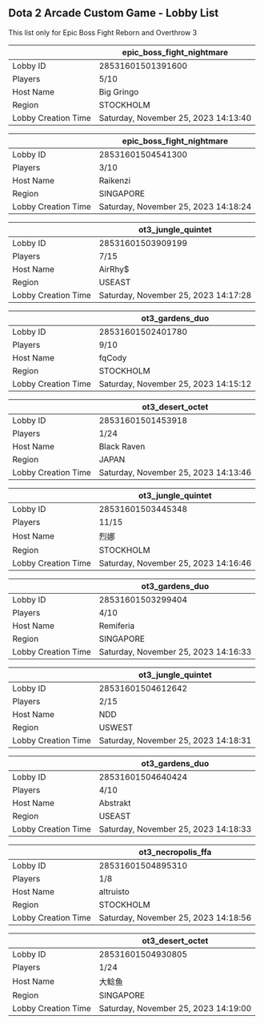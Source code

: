 ## Dota 2 Arcade Custom Game - Lobby List

This list only for Epic Boss Fight Reborn and Overthrow 3

|  | epic_boss_fight_nightmare |
| ------ | ------ |
| Lobby ID | 28531601501391600 |
| Players | 5/10 |
| Host Name | Big Gringo |
| Region | STOCKHOLM |
| Lobby Creation Time | Saturday, November 25, 2023 14:13:40 |


|  | epic_boss_fight_nightmare |
| ------ | ------ |
| Lobby ID | 28531601504541300 |
| Players | 3/10 |
| Host Name | Raikenzi |
| Region | SINGAPORE |
| Lobby Creation Time | Saturday, November 25, 2023 14:18:24 |


|  | ot3_jungle_quintet |
| ------ | ------ |
| Lobby ID | 28531601503909199 |
| Players | 7/15 |
| Host Name | AirRhy$ |
| Region | USEAST |
| Lobby Creation Time | Saturday, November 25, 2023 14:17:28 |


|  | ot3_gardens_duo |
| ------ | ------ |
| Lobby ID | 28531601502401780 |
| Players | 9/10 |
| Host Name | fqCody |
| Region | STOCKHOLM |
| Lobby Creation Time | Saturday, November 25, 2023 14:15:12 |


|  | ot3_desert_octet |
| ------ | ------ |
| Lobby ID | 28531601501453918 |
| Players | 1/24 |
| Host Name | Black Raven |
| Region | JAPAN |
| Lobby Creation Time | Saturday, November 25, 2023 14:13:46 |


|  | ot3_jungle_quintet |
| ------ | ------ |
| Lobby ID | 28531601503445348 |
| Players | 11/15 |
| Host Name | 烈娜 |
| Region | STOCKHOLM |
| Lobby Creation Time | Saturday, November 25, 2023 14:16:46 |


|  | ot3_gardens_duo |
| ------ | ------ |
| Lobby ID | 28531601503299404 |
| Players | 4/10 |
| Host Name | Remiferia |
| Region | SINGAPORE |
| Lobby Creation Time | Saturday, November 25, 2023 14:16:33 |


|  | ot3_jungle_quintet |
| ------ | ------ |
| Lobby ID | 28531601504612642 |
| Players | 2/15 |
| Host Name | NDD |
| Region | USWEST |
| Lobby Creation Time | Saturday, November 25, 2023 14:18:31 |


|  | ot3_gardens_duo |
| ------ | ------ |
| Lobby ID | 28531601504640424 |
| Players | 4/10 |
| Host Name | Abstrakt |
| Region | USEAST |
| Lobby Creation Time | Saturday, November 25, 2023 14:18:33 |


|  | ot3_necropolis_ffa |
| ------ | ------ |
| Lobby ID | 28531601504895310 |
| Players | 1/8 |
| Host Name | altruisto |
| Region | STOCKHOLM |
| Lobby Creation Time | Saturday, November 25, 2023 14:18:56 |


|  | ot3_desert_octet |
| ------ | ------ |
| Lobby ID | 28531601504930805 |
| Players | 1/24 |
| Host Name | 大鲶鱼 |
| Region | SINGAPORE |
| Lobby Creation Time | Saturday, November 25, 2023 14:19:00 |


